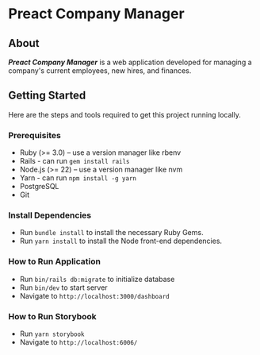 # Preact Company Manager

## About

**_Preact Company Manager_** is a web application developed for managing a company's current employees, new hires, and finances.

## Getting Started

Here are the steps and tools required to get this project running locally.

### Prerequisites

- Ruby (>= 3.0) – use a version manager like rbenv
- Rails - can run `gem install rails`
- Node.js (>= 22) – use a version manager like nvm
- Yarn - can run `npm install -g yarn`
- PostgreSQL
- Git

### Install Dependencies

- Run `bundle install` to install the necessary Ruby Gems.
- Run `yarn install` to install the Node front-end dependencies.

### How to Run Application

- Run `bin/rails db:migrate` to initialize database
- Run `bin/dev` to start server
- Navigate to `http://localhost:3000/dashboard`

### How to Run Storybook

- Run `yarn storybook`
- Navigate to `http://localhost:6006/`
